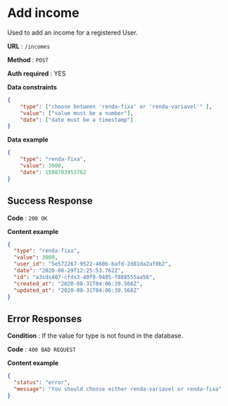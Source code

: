 # Add income

Used to add an income for a registered User.

**URL** : `/incomes`

**Method** : `POST`

**Auth required** : YES

**Data constraints**

```json
{
	"type": ["choose between 'renda-fixa' or 'renda-variavel'" ],
	"value": ["value must be a number"],
	"date": ["date must be a timestamp"]
}
```

**Data example**

```json
{
	"type": "renda-fixa",
	"value": 3000,
	"date": 1598703953762
}
```

## Success Response

**Code** : `200 OK`

**Content example**

```json
{
  "type": "renda-fixa",
  "value": 3000,
  "user_id": "5e572267-9522-460b-bafd-2d81da2af0b2",
  "date": "2020-08-29T12:25:53.762Z",
  "id": "a3sds407-cfds3-40f9-9485-f888555aa56",
  "created_at": "2020-08-31T04:06:39.568Z",
  "updated_at": "2020-08-31T04:06:39.568Z"
}
```

## Error Responses

**Condition** : If the value for type is not found in the database.

**Code** : `400 BAD REQUEST`

**Content example**

```json
{
  "status": "error",
  "message": "You should choose either renda-variavel or renda-fixa"
}
```
